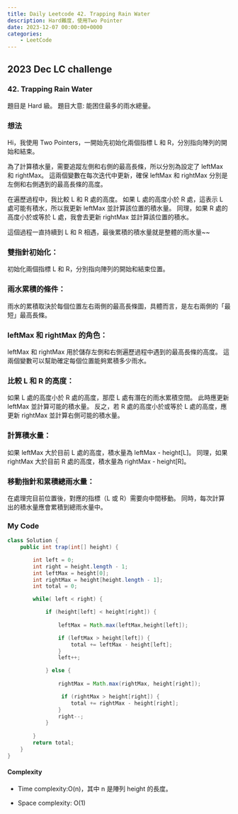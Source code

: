 ```yaml
---
title: Daily Leetcode 42. Trapping Rain Water
description: Hard難度，使用Two Pointer
date: 2023-12-07 00:00:00+0000
categories:
    - LeetCode
---
```


##  2023 Dec LC challenge

### 42. Trapping Rain Water

題目是 Hard 級。
題目大意: 能困住最多的雨水總量。


### 想法

Hi，我使用 Two Pointers，一開始先初始化兩個指標 L 和 R，分別指向陣列的開始和結束。

為了計算積水量，需要追蹤左側和右側的最高長條，所以分別為設定了 leftMax 和 rightMax。 這兩個變數在每次迭代中更新，確保 leftMax 和 rightMax 分別是左側和右側遇到的最高長條的高度。

在遍歷過程中，我比較 L 和 R 處的高度。 如果 L 處的高度小於 R 處，這表示 L 處可能有積水，所以我更新 leftMax 並計算該位置的積水量。 同理，如果 R 處的高度小於或等於 L 處，我會去更新 rightMax 並計算該位置的積水。

這個過程一直持續到 L 和 R 相遇，最後累積的積水量就是整體的雨水量~~


### 雙指針初始化：
初始化兩個指標 L 和 R，分別指向陣列的開始和結束位置。

### 雨水累積的條件：
雨水的累積取決於每個位置左右兩側的最高長條圖，具體而言，是左右兩側的「最短」最高長條。

### leftMax 和 rightMax 的角色：
leftMax 和 rightMax 用於儲存左側和右側遍歷過程中遇到的最高長條的高度。 這兩個變數可以幫助確定每個位置能夠累積多少雨水。

### 比較 L 和 R 的高度：
如果 L 處的高度小於 R 處的高度，那麼 L 處有潛在的雨水累積空間。 此時應更新 leftMax 並計算可能的積水量。 反之，若 R 處的高度小於或等於 L 處的高度，應更新 rightMax 並計算右側可能的積水量。

### 計算積水量：
如果 leftMax 大於目前 L 處的高度，積水量為 leftMax - height[L]。 同理，如果 rightMax 大於目前 R 處的高度，積水量為 rightMax - height[R]。

### 移動指針和累積總雨水量：
在處理完目前位置後，對應的指標（L 或 R）需要向中間移動。
同時，每次計算出的積水量應會累積到總雨水量中。



### My Code

```java
class Solution {
    public int trap(int[] height) {

        int left = 0; 
        int right = height.length - 1;
        int leftMax = height[0];
        int rightMax = height[height.length - 1];
        int total = 0;

        while( left < right) {

            if (height[left] < height[right]) {
                
                leftMax = Math.max(leftMax,height[left]);

                if (leftMax > height[left]) {
                    total += leftMax - height[left];
                }
                left++;

            } else {
                
                rightMax = Math.max(rightMax, height[right]);

                 if (rightMax > height[right]) {
                    total += rightMax - height[right];
                }
                right--;
            }
            
        }
        return total;
    }
}
```
#### Complexity
* Time complexity:O(n)，其中 n 是陣列 height 的長度。

* Space complexity: O(1)

